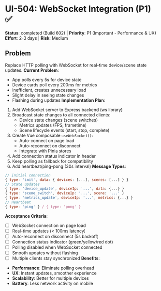 # UI-504: WebSocket Integration (P1) ✅

**Status**: completed (Build 602) | **Priority**: P1 (Important - Performance & UX)
**Effort**: 2-3 days | **Risk**: Medium

## Problem

Replace HTTP polling with WebSocket for real-time device/scene state updates.
**Current Problem**:

- App polls every 5s for device state
- Device cards poll every 200ms for metrics
- Inefficient, creates unnecessary load
- Slight delay in seeing state changes
- Flashing during updates
  **Implementation Plan**:

1. Add WebSocket server to Express backend (ws library)
2. Broadcast state changes to all connected clients:
   - Device state changes (scene switches)
   - Metrics updates (FPS, frametime)
   - Scene lifecycle events (start, stop, complete)
3. Create Vue composable `useWebSocket()`:
   - Auto-connect on page load
   - Auto-reconnect on disconnect
   - Integrate with Pinia stores
4. Add connection status indicator in header
5. Keep polling as fallback for compatibility
6. Add heartbeat/ping-pong (30s interval)
   **Message Types**:

```javascript
// Initial connection
{ type: 'init', data: { devices: [...], scenes: [...] } }
// State updates
{ type: 'device_update', deviceIp: '...', data: {...} }
{ type: 'scene_switch', deviceIp: '...', scene: '...' }
{ type: 'metrics_update', deviceIp: '...', metrics: {...} }
// Heartbeat
{ type: 'ping' } / { type: 'pong' }
```

**Acceptance Criteria**:

- [ ] WebSocket connection on page load
- [ ] Real-time updates (< 100ms latency)
- [ ] Auto-reconnect on disconnect (5s backoff)
- [ ] Connection status indicator (green/yellow/red dot)
- [ ] Polling disabled when WebSocket connected
- [ ] Smooth updates without flashing
- [ ] Multiple clients stay synchronized
      **Benefits**:
- **Performance**: Eliminate polling overhead
- **UX**: Instant updates, smoother experience
- **Scalability**: Better for multiple devices
- **Battery**: Less network activity on mobile
